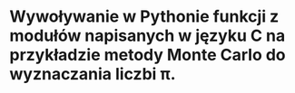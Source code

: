 # Wywoływanie w Pythonie funkcji z modułów napisanych w języku C na przykładzie metody Monte Carlo do wyznaczania liczbi π.

